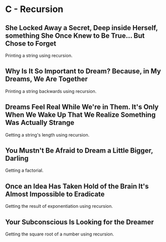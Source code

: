 # C - Recursion

## She Locked Away a Secret, Deep inside Herself, something She Once Knew to Be True... But Chose to Forget
Printing a string using recursion.

## Why Is It So Important to Dream? Because, in My Dreams, We Are Together
Printing a string backwards using recursion.

## Dreams Feel Real While We're in Them. It's Only When We Wake Up That We Realize Something Was Actually Strange
Getting a string's length using recursion.

## You Mustn't Be Afraid to Dream a Little Bigger, Darling
Getting a factorial.

## Once an Idea Has Taken Hold of the Brain It's Almost Impossible to Eradicate
Getting the result of exponentiation using recursion.

## Your Subconscious Is Looking for the Dreamer
Getting the square root of a number using recursion.
